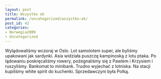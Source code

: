 ```yaml
---
layout: post
title: Wszystko ok
permalink: /uncategorized/wszystko-ok/
post_id: 42
categories: 
- Norwegia2009
- Uncategorized
---
```


Wylądowaliśmy wczoraj w Oslo. Lot samolotem super, ale byliśmy upakowani jak sardynki. Asia widziała puszczę kampinoską z lotu ptaka. Po lądowaniu  poskręcaliśmy rowery, pożegnaliśmy się z Pawlem i Krzysiem i ruszyliśmy. Bankomat to minibank. Trudno wyjechać z lotniska. Na stacji kupiliśmy white spirit do kuchenki. Sprzedawczyni była Polką.